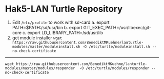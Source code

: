 Hak5-LAN Turtle Repository
==================
1. Edit `/etc/profile` to work with sd-card
    a. export PATH=$PATH:/sd/usr/bin
    b. export GIT_EXEC_PATH=/usr/libexec/git-core
    c. export LD_LIBRARY_PATH=/sd/usr/lib
2. get module installer
    `wget https://raw.githubusercontent.com/BenediktMKuehne/lanturtle-modules/master/moduleinstall.sh -O /etc/turtle/moduleinstall.sh --no-check-certificate`



---------------------------------------------------
`wget https://raw.githubusercontent.com/BenediktMKuehne/lanturtle-modules/master/modules/responder  -O /etc/turtle/modules/responder --no-check-certificate`
